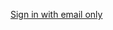 [Sign in with email only](/docs/guides/pwd-optional-sign-in-email/nodeexpress/main/)

<!-- TODO: update link -->
